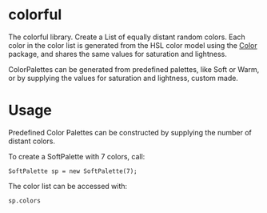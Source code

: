 # colorful

The colorful library.
Create a List of equally distant random colors.
Each color in the color list is generated
from the HSL color model using the [Color](https://pub.dartlang.org/packages/color) package,
and shares the same values
for saturation and lightness.

ColorPalettes can be generated from predefined palettes,
like Soft or Warm, or by supplying the values for
saturation and lightness, custom made.

# Usage

Predefined Color Palettes can be constructed by supplying the number of
distant colors.

To create a SoftPalette with 7 colors, call:

    SoftPalette sp = new SoftPalette(7);
    
The color list can be accessed with:
    
    sp.colors

